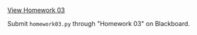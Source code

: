 ---
---

<p><a href="homework03.html" target="_blank">View Homework 03</a></p>

Submit ````homework03.py```` through "Homework 03" on Blackboard.

